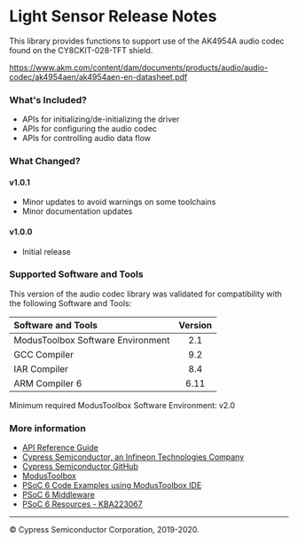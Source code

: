 # Light Sensor Release Notes

This library provides functions to support use of the AK4954A audio codec found on the CY8CKIT-028-TFT shield.

https://www.akm.com/content/dam/documents/products/audio/audio-codec/ak4954aen/ak4954aen-en-datasheet.pdf

### What's Included?
* APIs for initializing/de-initializing the driver
* APIs for configuring the audio codec
* APIs for controlling audio data flow

### What Changed?
#### v1.0.1
* Minor updates to avoid warnings on some toolchains
* Minor documentation updates
#### v1.0.0
* Initial release

### Supported Software and Tools
This version of the audio codec library was validated for compatibility with the following Software and Tools:

| Software and Tools                        | Version |
| :---                                      | :----:  |
| ModusToolbox Software Environment         | 2.1     |
| GCC Compiler                              | 9.2     |
| IAR Compiler                              | 8.4     |
| ARM Compiler 6                            | 6.11    |

Minimum required ModusToolbox Software Environment: v2.0

### More information

* [API Reference Guide](https://cypresssemiconductorco.github.io/audio-codec-ak4954a/html/index.html)
* [Cypress Semiconductor, an Infineon Technologies Company](http://www.cypress.com)
* [Cypress Semiconductor GitHub](https://github.com/cypresssemiconductorco)
* [ModusToolbox](https://www.cypress.com/products/modustoolbox-software-environment)
* [PSoC 6 Code Examples using ModusToolbox IDE](https://github.com/cypresssemiconductorco/Code-Examples-for-ModusToolbox-Software)
* [PSoC 6 Middleware](https://github.com/cypresssemiconductorco/psoc6-middleware)
* [PSoC 6 Resources - KBA223067](https://community.cypress.com/docs/DOC-14644)

---
© Cypress Semiconductor Corporation, 2019-2020.
